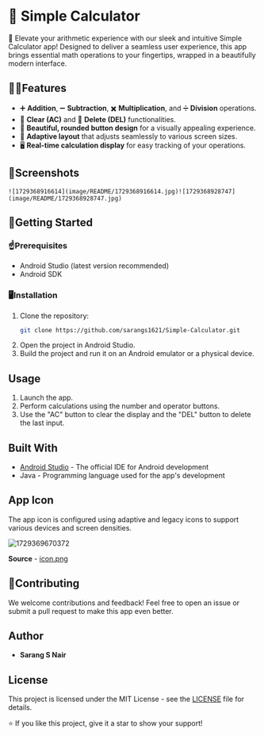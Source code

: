 # 🧮 Simple Calculator

🚀 Elevate your arithmetic experience with our sleek and intuitive Simple Calculator app! Designed to deliver a seamless user experience, this app brings essential math operations to your fingertips, wrapped in a beautifully modern interface.

## 👨‍💻Features

- ➕ **Addition**, ➖ **Subtraction**, ✖️ **Multiplication**, and ➗ **Division** operations.
- 🧹 **Clear (AC)** and 📝 **Delete (DEL)** functionalities.
- 🎨 **Beautiful, rounded button design** for a visually appealing experience.
- 📱 **Adaptive layout** that adjusts seamlessly to various screen sizes.
- 🖥️ **Real-time calculation display** for easy tracking of your operations.

## 📸Screenshots

    ![1729368916614](image/README/1729368916614.jpg)![1729368928747](image/README/1729368928747.jpg)

## 🚀Getting Started

### ☝️Prerequisites

- Android Studio (latest version recommended)
- Android SDK

### 🖥️Installation

1. Clone the repository:
   ```bash
   git clone https://github.com/sarangs1621/Simple-Calculator.git
   ```
2. Open the project in Android Studio.
3. Build the project and run it on an Android emulator or a physical device.

## Usage

1. Launch the app.
2. Perform calculations using the number and operator buttons.
3. Use the "AC" button to clear the display and the "DEL" button to delete the last input.

## Built With

- [Android Studio](https://developer.android.com/studio) - The official IDE for Android development
- Java - Programming language used for the app's development

## App Icon

The app icon is configured using adaptive and legacy icons to support various devices and screen densities.

![1729369670372](image/README/1729369670372.png)

**Source** - [icon.png](src="https://maxst.icons8.com/vue-static/icon/svg/hotKeyD.svg")

## 🤝Contributing

We welcome contributions and feedback! Feel free to open an issue or submit a pull request to make this app even better.

## Author

- **Sarang S Nair**

## License

This project is licensed under the MIT License - see the [LICENSE](LICENSE) file for details.

⭐ If you like this project, give it a star to show your support!
